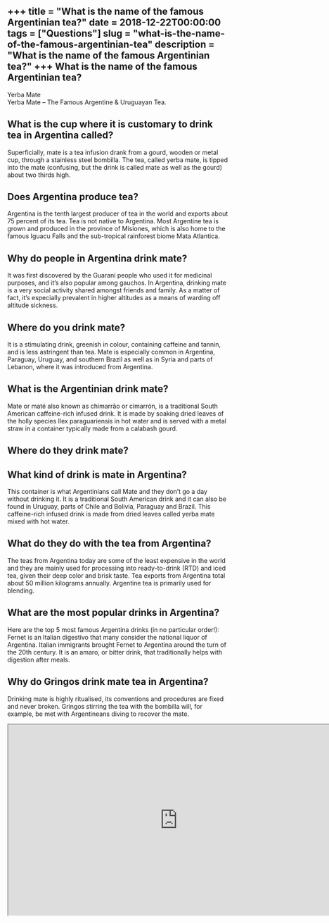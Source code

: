 +++
title = "What is the name of the famous Argentinian tea?"
date = 2018-12-22T00:00:00
tags = ["Questions"]
slug = "what-is-the-name-of-the-famous-argentinian-tea"
description = "What is the name of the famous Argentinian tea?"
+++
What is the name of the famous Argentinian tea?
-----------------------------------------------

Yerba Mate  
Yerba Mate – The Famous Argentine &amp; Uruguayan Tea.

What is the cup where it is customary to drink tea in Argentina called?
-----------------------------------------------------------------------

Superficially, mate is a tea infusion drank from a gourd, wooden or metal cup, through a stainless steel bombilla. The tea, called yerba mate, is tipped into the mate (confusing, but the drink is called mate as well as the gourd) about two thirds high.

Does Argentina produce tea?
---------------------------

Argentina is the tenth largest producer of tea in the world and exports about 75 percent of its tea. Tea is not native to Argentina. Most Argentine tea is grown and produced in the province of Misiones, which is also home to the famous Iguacu Falls and the sub-tropical rainforest biome Mata Atlantica.

Why do people in Argentina drink mate?
--------------------------------------

It was first discovered by the Guaraní people who used it for medicinal purposes, and it’s also popular among gauchos. In Argentina, drinking mate is a very social activity shared amongst friends and family. As a matter of fact, it’s especially prevalent in higher altitudes as a means of warding off altitude sickness.

Where do you drink mate?
------------------------

It is a stimulating drink, greenish in colour, containing caffeine and tannin, and is less astringent than tea. Mate is especially common in Argentina, Paraguay, Uruguay, and southern Brazil as well as in Syria and parts of Lebanon, where it was introduced from Argentina.

What is the Argentinian drink mate?
-----------------------------------

Mate or maté also known as chimarrão or cimarrón, is a traditional South American caffeine-rich infused drink. It is made by soaking dried leaves of the holly species Ilex paraguariensis in hot water and is served with a metal straw in a container typically made from a calabash gourd.

Where do they drink mate?
-------------------------

What kind of drink is mate in Argentina?
----------------------------------------

This container is what Argentinians call Mate and they don’t go a day without drinking it. It is a traditional South American drink and it can also be found in Uruguay, parts of Chile and Bolivia, Paraguay and Brazil. This caffeine-rich infused drink is made from dried leaves called yerba mate mixed with hot water.

What do they do with the tea from Argentina?
--------------------------------------------

The teas from Argentina today are some of the least expensive in the world and they are mainly used for processing into ready-to-drink (RTD) and iced tea, given their deep color and brisk taste. Tea exports from Argentina total about 50 million kilograms annually. Argentine tea is primarily used for blending.

What are the most popular drinks in Argentina?
----------------------------------------------

Here are the top 5 most famous Argentina drinks (in no particular order!): Fernet is an Italian digestivo that many consider the national liquor of Argentina. Italian immigrants brought Fernet to Argentina around the turn of the 20th century. It is an amaro, or bitter drink, that traditionally helps with digestion after meals.

Why do Gringos drink mate tea in Argentina?
-------------------------------------------

Drinking mate is highly ritualised, its conventions and procedures are fixed and never broken. Gringos stirring the tea with the bombilla will, for example, be met with Argentineans diving to recover the mate.

<iframe allow="accelerometer; autoplay; clipboard-write; encrypted-media; gyroscope; picture-in-picture" allowfullscreen="" class="__youtube_prefs__  epyt-is-override  no-lazyload" data-no-lazy="1" data-origheight="433" data-origwidth="770" data-skipgform_ajax_framebjll="" height="433" id="_ytid_83622" loading="lazy" src="https://www.youtube.com/embed/-BW1-pE4XaE?enablejsapi=1&autoplay=0&cc_load_policy=0&cc_lang_pref=&iv_load_policy=1&loop=0&modestbranding=0&rel=1&fs=1&playsinline=0&autohide=2&theme=dark&color=red&controls=1&" title="YouTube player" width="770"></iframe>